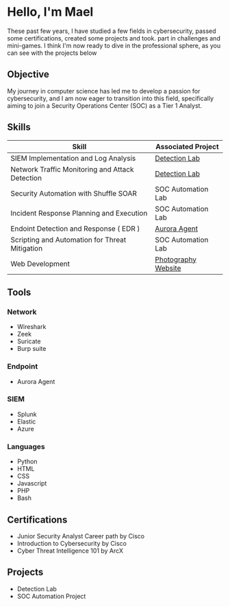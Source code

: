 # Hello, I'm Mael

These past few years, I have studied a few fields in cybersecurity, passed some certifications, created some projects and took. part in challenges and mini-games. I think I'm now ready to dive in the professional sphere, as you can see with the projects below

## Objective

My journey in computer science has led me to develop a passion for cybersecurity, and I am now eager to transition into this field, specifically aiming to join a Security Operations Center (SOC) as a Tier 1 Analyst.

## Skills

| Skill                                         | Associated Project         |
|-----------------------------------------------|----------------------------|
| SIEM Implementation and Log Analysis          | <a href="https://github.com/maelritouet/Detection-Lab">Detection Lab</a>|
| Network Traffic Monitoring and Attack Detection | <a href="https://google.com">Detection Lab</a>|
| Security Automation with Shuffle SOAR         | SOC Automation Lab|
| Incident Response Planning and Execution      | SOC Automation Lab|
| Endoint Detection and Response ( EDR )        |  <a href="https://github.com/maelritouet/EDR"> Aurora Agent</a>    |
| Scripting and Automation for Threat Mitigation| SOC Automation Lab|
| Web Development | <a href="https:/maelritouet.com"> Photography Website </a>    |

## Tools

### Network
- Wireshark
- Zeek
- Suricate
- Burp suite

### Endpoint
- Aurora Agent

### SIEM
- Splunk
- Elastic
- Azure

### Languages
- Python
- HTML
- CSS
- Javascript
- PHP
- Bash



## Certifications
- Junior Security Analyst Career path by Cisco
- Introduction to Cybersecurity by Cisco
- Cyber Threat Intelligence 101 by ArcX
  

## Projects
- Detection Lab
- SOC Automation Project
